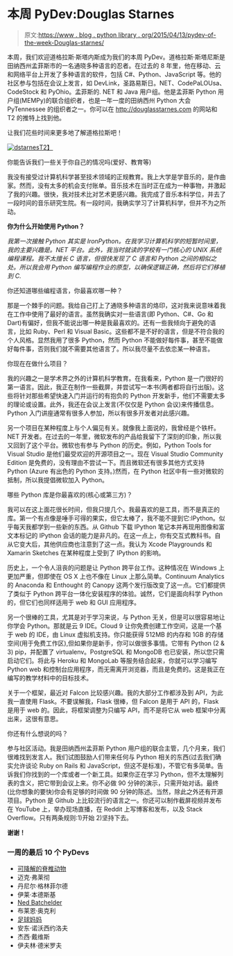 # 本周 PyDev:Douglas Starnes

> 原文:[https://www . blog . python library . org/2015/04/13/pydev-of-the-week-Douglas-starnes/](https://www.blog.pythonlibrary.org/2015/04/13/pydev-of-the-week-douglas-starnes/)

本周，我们欢迎道格拉斯·斯塔内斯成为我们的本周 PyDev。道格拉斯·斯塔尼斯是田纳西州孟菲斯市的一名通晓多种语言的忍者。在过去的 8 年里，他在移动、云和网络平台上开发了多种语言的软件，包括 C#、Python、JavaScript 等。他的社区参与包括在会议上发言，如 DevLink，圣路易斯日。NET、CodePaLOUsa、CodeStock 和 PyOhio。孟菲斯的. NET 和 Java 用户组。他是孟菲斯 Python 用户组(MEMPy)的联合组织者，也是一年一度的田纳西州 Python 大会 PyTennessee 的组织者之一。你可以在 http://douglasstarnes.com 的网站和 T2 的推特上找到他。

让我们花些时间来更多地了解道格拉斯吧！

[![dstarnes](../Images/43d7fb23b5a7a95a543e9cea60e7a51b.png)T2】](https://www.blog.pythonlibrary.org/wp-content/uploads/2015/01/dstarnes.jpeg)

你能告诉我们一些关于你自己的情况吗(爱好、教育等)

我没有接受过计算机科学甚至技术领域的正规教育。我上大学是学音乐的，是作曲家。然而，没有太多的机会支付账单。音乐技术在当时正在成为一种事物，并激起了我的兴趣。很快，我对技术比对艺术更感兴趣。我完成了音乐本科学位，并去了一段时间的音乐研究生院。有一段时间，我确实学习了计算机科学，但并不为之所动。

**你为什么开始使用 Python？**

*我第一次接触 Python 其实是 IronPython。在我学习计算机科学的短暂时间里，我的主要兴趣是。NET 平台。此外，我当时就读的学校有一门核心的 UNIX 系统编程课程。我不太擅长 C 语言，但很快发现了 C 语言和 Python 之间的相似之处。所以我会用 Python 编写编程作业的原型，以确保逻辑正确，然后将它们移植到 C.* 

你还知道哪些编程语言，你最喜欢哪一种？

那是一个棘手的问题。我给自己打上了通晓多种语言的烙印，这对我来说意味着我在工作中使用了最好的语言。虽然我确实对一些语言(即 Python、C#、Go 和 Dart)有偏好，但我不能说出哪一种是我最喜欢的。还有一些我倾向于避免的语言，比如 Ruby、Perl 和 Visual Basic。这些都不是不好的语言，但是不符合我的个人风格。显然我用了很多 Python，然而 Python 不能做好每件事，甚至不能做好每件事，否则我们就不需要其他语言了。所以我尽量不去依恋某一种语言。

你现在在做什么项目？

我的兴趣之一是学术界之外的计算机科学教育。在我看来，Python 是一门很好的第一语言。因此，我正在制作一些截屏，并尝试写一本书(两者都将自行出版)。这些将针对那些希望快速入门并运行的有抱负的 Python 开发新手，他们不需要太多的理论或设置。此外，我还在会议上发言(不仅仅是 Python 会议)来传播信息。Python 入门讲座通常有很多人参加，所以有很多开发者对此感兴趣。

另一个项目在某种程度上与个人偏见有关。就像我上面说的，我曾经是个铁杆。NET 开发者。在过去的一年里，微软发布的产品给我留下了深刻的印象，所以我又回到了这个平台。微软也有参与 Python 的历史。例如，Python Tools for Visual Studio 是他们最受欢迎的开源项目之一。现在 Visual Studio Community Edition 是免费的，没有理由不尝试一下。而且微软还有很多其他方式支持 Python (Azure 有出色的 Python 支持。)然而，在 Python 社区中有一些对微软的抵制，所以我提倡微软加入 Python。

哪些 Python 库是你最喜欢的(核心或第三方)？

我可以在这上面花很长时间，但我只提几个。我最喜欢的是工具，而不是真正的库。第一个有点像是唾手可得的果实，但它太棒了，我不能不提到它:IPython。似乎每天我都学到一些新的东西。从 Github 下载 IPython 笔记本并再现用图像和富文本标记的 IPython 会话的能力是非凡的。在这一点上，你有交互式教科书。自从它变大后，其他供应商也注意到了这一点。我认为 Xcode Playgrounds 和 Xamarin Sketches 在某种程度上受到了 IPython 的影响。

历史上，一个令人沮丧的问题是让 Python 跨平台工作。这种情况在 Windows 上更加严重，但即使在 OS X 上也不像在 Linux 上那么简单。Continuum Analytics 的 Anaconda 和 Enthought 的 Canopy 这两个发行版改变了这一点。它们都提供了类似于 Python 跨平台一体化安装程序的体验。诚然，它们是面向科学 Python 的，但它们也同样适用于 web 和 GUI 应用程序。

另一个很棒的工具，尤其是对于学习来说，与 Python 无关，但是可以很容易地让你学会 Python。那就是云 9 IDE。Cloud 9 让你免费创建工作空间，这是一个基于 web 的 IDE，由 Linux 虚拟机支持。你只能获得 512MB 的内存和 1GB 的存储空间(用于免费工作区),但如果你是新手，你可以做很多事情。它带有 Python (2 & 3) pip，并配置了 virtualenv。PostgreSQL 和 MongoDB 也已安装，所以您只需启动它们。将此与 Heroku 和 MongoLab 等服务结合起来，你就可以学习编写 Python web 和控制台应用程序，而无需离开浏览器，而且是免费的。这是我正在编写的教学材料中的目标技术。

关于一个框架，最近对 Falcon 比较感兴趣。我的大部分工作都涉及到 API，为此我一直使用 Flask。不要误解我，Flask 很棒，但 Falcon 是用于 API 的，Flask 是用于 web 的。因此，将框架调整为只编写 API，而不是将它从 web 框架中分离出来，这很有意思。

你还有什么想说的吗？

参与社区活动。我是田纳西州孟菲斯 Python 用户组的联合主管，几个月来，我们很难找到发言人。我们试图鼓励人们带来任何与 Python 相关的东西(过去我们确实允许谈论 Ruby on Rails 和 JavaScript，但这不是标准)，不管它有多简单。告诉我们你找到的一个库或者一个新工具。如果你正在学习 Python，但不太理解列表的含义，把它带到会议上来。你不必做 90 分钟的演示，只需开始对话。最终(比你想象的要快)你会有足够的时间做 90 分钟的陈述。当然，除此之外还有开源项目。Python 是 Github 上比较流行的语言之一。你还可以制作截屏视频并发布在 YouTube 上，举办现场直播，在 Reddit 上写博客和发布，以及 Stack Overflow。只有两条规则:1)开始 2)坚持下去。

**谢谢！**

### 一周的最后 10 个 PyDevs

*   [可降解的脊椎动物](https://www.blog.pythonlibrary.org/2015/04/06/pydev-of-the-week-lennart-regebro/)
*   迈克·弗莱彻
*   丹尼尔·格林菲尔德
*   伊莱·本德斯基
*   [Ned Batchelder](https://www.blog.pythonlibrary.org/2015/03/09/pydev-of-the-week-ned-batchelder/)
*   布莱恩·奥克利
*   [足球妈妈](https://www.blog.pythonlibrary.org/2015/02/23/pydev-of-the-week-maciej-fijalkowski/)
*   安东·诺沃西约洛夫
*   杰西·戴维斯
*   伊夫林·德米罗夫